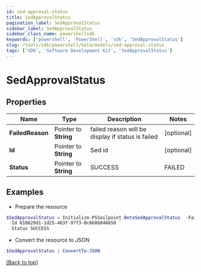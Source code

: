 ```yaml
---
id: sed-approval-status
title: SedApprovalStatus
pagination_label: SedApprovalStatus
sidebar_label: SedApprovalStatus
sidebar_class_name: powershellsdk
keywords: ['powershell', 'PowerShell', 'sdk', 'SedApprovalStatus'] 
slug: /tools/sdk/powershell/beta/models/sed-approval-status
tags: ['SDK', 'Software Development Kit', 'SedApprovalStatus']
---
```



# SedApprovalStatus

## Properties

Name | Type | Description | Notes
------------ | ------------- | ------------- | -------------
**FailedReason** |  Pointer to **String** | failed reason will be display if status is failed | [optional] 
**Id** |  Pointer to **String** | Sed id | [optional] 
**Status** |  Pointer to **String** | SUCCESS | FAILED | [optional] 

## Examples

- Prepare the resource
```powershell
$SedApprovalStatus = Initialize-PSSailpoint.BetaSedApprovalStatus  -FailedReason invalid status `
 -Id 016629d1-1d25-463f-97f3-0c6686846650 `
 -Status SUCCESS
```

- Convert the resource to JSON
```powershell
$SedApprovalStatus | ConvertTo-JSON
```


[[Back to top]](#) 

